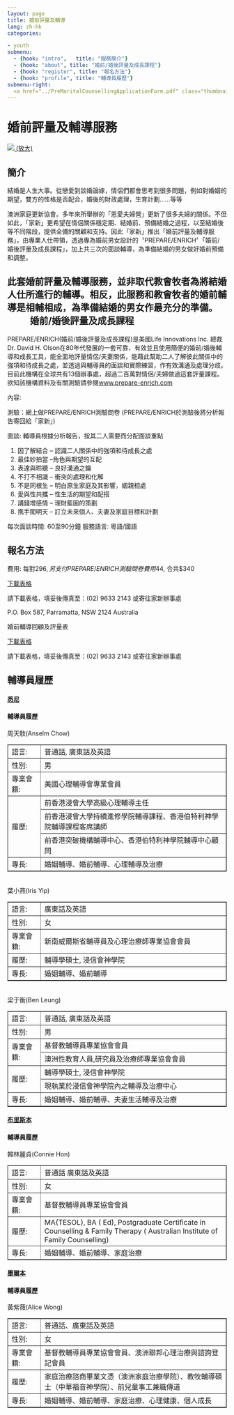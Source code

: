```yaml
---
layout: page
title: 婚前評量及輔導
lang: zh-hk
categories:

- youth
submenu:
  - {hook: "intro",   title: "服務簡介"}
  - {hook: "about", title: "婚前/婚後評量及成長課程"}
  - {hook: "register", title: "報名方法"}
  - {hook: "profile", title: "輔導員履歷"}
submenu-right:
  <a href="../PreMaritalCounsellingApplicationForm.pdf" class="thumbnail"><img src="../2011_Pre-marital_Counselling_Poster_Small.jpg"><div class="caption"><h4 class="text-center">報名表格</h4></div></a>
---
```

婚前評量及輔導服務
==================

<a href="../2011_Pre-marital_Counselling_Poster.jpg">
<img class="img-responsive" src="../2011_Pre-marital_Counselling_Poster_Small.jpg">
(放大)</a>

簡介 <a name="intro">&nbsp;</a>
-----
結婚是人生大事。從戀愛到談婚論嫁，情侶們都會思考到很多問題，例如對婚姻的期望，雙方的性格是否配合，婚後的財政處理，生育計劃……等等

澳洲家庭更新協會。多年來所舉辦的「恩愛夫婦營」更新了很多夫婦的關係。不但如此，「家新」更希望在情侶關係穩定期、結婚前、預備結婚之過程，以至結婚後等不同階段，提供全備的關顧和支持。因此「家新」推出「婚前評量及輔導服務」，由專業人仕帶領，透過專為婚前男女設計的〝PREPARE/ENRICH〞「婚前/
婚後評量及成長課程」，加上共三次的面談輔導，為準備結婚的男女做好婚前預備和調整。

此套婚前評量及輔導服務，並非取代教會牧者為將結婚人仕所進行的輔導。相反，此服務和教會牧者的婚前輔導是相輔相成，為準備結婚的男女作最充分的準備。
　
　
婚前/婚後評量及成長課程<a name="about">&nbsp;</a>
----------------------

PREPARE/ENRICH(婚前/婚後評量及成長課程)是美國Life Innovations Inc.
總裁Dr. David H.
Olson在80年代發展的一套可靠、有效並且使用簡便的婚前/婚後輔導和成長工具，能全面地評量情侶/夫妻關係，能藉此幫助二人了解彼此關係中的強項和待成長之處，並透過與輔導員的面談和實際練習，作有效溝通及處理分歧。目前此機構在全球共有13個辦事處，超過二百萬對情侶/夫婦做過這套評量課程。欲知該機構資料及有關測驗請參閱[www.prepare-enrich.com ](http://www.prepare-enrich.com)

內容:

測驗：網上做PREPARE/ENRICH測驗問卷
(PREPARE/ENRICH於測驗後將分析報告寄回給「家新」)

面談: 輔導員根據分析報告，按其二人需要而分配面談重點

1. 因了解結合 – 認識二人關係中的強項和待成長之處
2. 最佳妙拍當 –角色與期望的互配
3. 表達與聆聽 – 良好溝通之鑰
4. 不打不相識 – 衝突的處理和化解
5. 不是同根生 – 明白原生家庭及其影響，姻親相處
6. 愛與性共攜 – 性生活的期望和配搭
7. 講錢增感情 – 理財藍圖的策劃
8. 携手闖明天 – 訂立未來個人、夫妻及家庭目標和計劃

每次面談時間: 60至90分鐘
服務語言: 粵語/國語



報名方法 <a name="register">&nbsp;</a>
--------
費用: 每對$296, 另支付PREPARE/ENRICH測驗問卷費用$44, 合共$340

[下載表格 <span class="glyphicon glyphicon-download-alt"></span>](../PreMaritalCounsellingApplicationForm.pdf)

請下載表格，填妥後傳真至：(02) 9633 2143
或寄往家新辦事處

P.O. Box 587, Parramatta, NSW 2124 Australia

婚前輔導回顧及評量表

[下載表格 <span class="glyphicon glyphicon-download-alt"></span>](../Pre_Marital_Feedback_Form.pdf)

請下載表格，填妥後傳真至：(02) 9633 2143
或寄往家新辦事處


輔導員履歷<a name="profile">&nbsp;</a>
----------
<div class="row">
<div class="panel-group " id="mag-panel">
<div class="panel panel-default">
<div class="panel-heading">
<a data-toggle="collapse" name="sydney" data-parent="#mag-panel" href="#collapse2013"><h4>悉尼</h4></a>
</div>
<div id="collapse2013" class="collapse">
<div class="panel-body">
<h4>輔導員履歷</h4>
周天駇(Anselm Chow)<br>
<table style="text-align: left; width: 100%;" border="1"
 cellpadding="5" cellspacing="0">
  <tbody>
    <tr>
      <td style="width: 15%;">語言:</td>
      <td>普通話, 廣東話及英語</td>
    </tr>
    <tr>
      <td>性別:</td>
      <td>男</td>
    </tr>
    <tr>
      <td>專業會籍:</td>
      <td>美國心理輔導會專業會員 </td>
    </tr>
    <tr>
      <td colspan="1" rowspan="3">履歷:</td>
      <td>前香港浸會大學高級心理輔導主任 </td>
    </tr>
    <tr>
      <td>前香港浸會大學持續進修學院輔導課程、香港伯特利神學院輔導課程客席講師 </td>
    </tr>
    <tr>
      <td>前香港突破機構輔導中心、香港伯特利神學院輔導中心顧問 </td>
    </tr>
    <tr>
      <td>專長:</td>
      <td>婚姻輔導、婚前輔導、心理輔導及治療</td>
    </tr>
  </tbody>
</table>
<br>
葉小燕(Iris Yip)<br>
<table style="text-align: left; width: 100%;" border="1"
 cellpadding="5" cellspacing="0">
  <tbody>
    <tr>
      <td style="width: 15%;">語言:</td>
      <td>廣東話及英語</td>
    </tr>
    <tr>
      <td>性別:</td>
      <td>女</td>
    </tr>
    <tr>
      <td>專業會籍:</td>
      <td>新南威爾斯省輔導員及心理治療師專業協會會員 </td>
    </tr>
    <tr>
      <td>履歷:</td>
      <td>輔導學碩士, 浸信會神學院 </td>
    </tr>
    <tr>
      <td>專長:</td>
      <td>婚姻輔導、婚前輔導</td>
    </tr>
  </tbody>
</table>
<br>
梁于衡(Ben Leung)<br>
<table style="text-align: left; width: 100%;" border="1"
 cellpadding="5" cellspacing="0">
  <tbody>
    <tr>
      <td style="width: 15%;">語言:</td>
      <td>普通話, 廣東話及英語</td>
    </tr>
    <tr>
      <td>性別:</td>
      <td>男</td>
    </tr>
    <tr>
      <td colspan="1" rowspan="2">專業會籍:</td>
      <td>基督教輔導員專業協會會員</td>
    </tr>
	<tr>
		<td>澳洲性教育人員,研究員及治療師專業協會會員</td>
	</tr>
    <tr>
      <td colspan="1" rowspan="2">履歷:</td>
      <td>輔導學碩士, 浸信會神學院</td>
    </tr>
	<tr>
		<td>現執業於浸信會神學院內之輔導及治療中心</td>
	</tr>
    <tr>
      <td>專長:</td>
      <td>婚姻輔導、婚前輔導、夫妻生活輔導及治療</td>
    </tr>
  </tbody>
</table>

</div>
</div>
</div>
<div class="panel panel-default">
<div class="panel-heading">
<a data-toggle="collapse" name="brisbane" data-parent="#mag-panel" href="#collapse2014"><h4>布里斯本</h4></a>
</div>
<div id="collapse2014" class="collapse">
<div class="panel-body">
<h4>輔導員履歷</h4>
韓林麗貞(Connie Hon)<br>
<table style="text-align: left; width: 100%;" border="1"
 cellpadding="5" cellspacing="0">
  <tbody>
    <tr>
      <td style="width: 15%;">語言:</td>
      <td>普通話 廣東話及英語</td>
    </tr>
    <tr>
      <td>性別:</td>
      <td>女</td>
    </tr>
    <tr>
      <td>專業會籍:</td>
      <td>基督教輔導員專業協會會員</td>
    </tr>
    <tr>
      <td>履歷:</td>
      <td>MA(TESOL), BA ( Ed), Postgraduate Certificate in Counselling & Family Therapy ( Australian Institute of Family Counselling)</td>
    </tr>
    <tr>
      <td>專長:</td>
      <td>婚姻輔導、婚前輔導、家庭治療</td>
    </tr>
  </tbody>
</table>


</div>
</div>
</div>
<div class="panel panel-default">
<div class="panel-heading">
<a data-toggle="collapse" name="melbourne" data-parent="#mag-panel" href="#collapse2015"><h4>墨爾本</h4></a>
</div>
<div id="collapse2015" class="collapse">
<div class="panel-body">
<h4>輔導員履歷</h4>
黃紫薇(Alice Wong)<br>
<table style="text-align: left; width: 100%;" border="1"
 cellpadding="5" cellspacing="0">
  <tbody>
    <tr>
      <td style="width: 15%;">語言:</td>
      <td>普通話、廣東話及英語</td>
    </tr>
    <tr>
      <td>性別:</td>
      <td>女</td>
    </tr>
    <tr>
      <td>專業會籍:</td>
      <td>基督教輔導員專業協會會員、澳洲聯邦心理治療與諮詢登記會員</td>
    </tr>
    <tr>
      <td>履歷:</td>
      <td>家庭治療諮商畢業文憑（澳洲家庭治療學院）、教牧輔導碩士（中華福音神學院）、前兒童事工兼職傳道</td>
    </tr>
    <tr>
      <td>專長:</td>
      <td>婚姻輔導、婚前輔導、家庭治療、心理健康、個人成長</td>
    </tr>
  </tbody>
</table>


</div>
</div>
</div>


</div>
</div>
　
